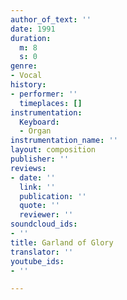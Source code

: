 ```yaml
---
author_of_text: ''
date: 1991
duration:
  m: 8
  s: 0
genre:
- Vocal
history:
- performer: ''
  timeplaces: []
instrumentation:
  Keyboard:
  - Organ
instrumentation_name: ''
layout: composition
publisher: ''
reviews:
- date: ''
  link: ''
  publication: ''
  quote: ''
  reviewer: ''
soundcloud_ids:
- ''
title: Garland of Glory
translator: ''
youtube_ids:
- ''

---
```

